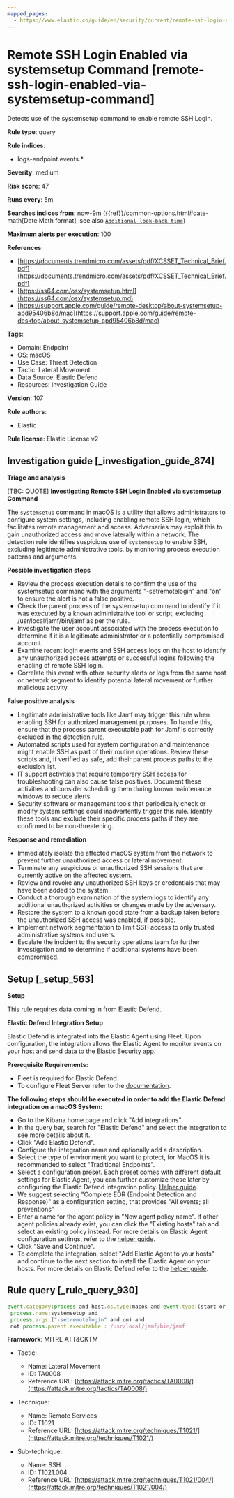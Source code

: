 ```yaml
---
mapped_pages:
  - https://www.elastic.co/guide/en/security/current/remote-ssh-login-enabled-via-systemsetup-command.html
---
```


# Remote SSH Login Enabled via systemsetup Command [remote-ssh-login-enabled-via-systemsetup-command]

Detects use of the systemsetup command to enable remote SSH Login.

**Rule type**: query

**Rule indices**:

* logs-endpoint.events.*

**Severity**: medium

**Risk score**: 47

**Runs every**: 5m

**Searches indices from**: now-9m ({{ref}}/common-options.html#date-math[Date Math format], see also [`Additional look-back time`](docs-content://solutions/security/detect-and-alert/create-detection-rule.md#rule-schedule))

**Maximum alerts per execution**: 100

**References**:

* [https://documents.trendmicro.com/assets/pdf/XCSSET_Technical_Brief.pdf](https://documents.trendmicro.com/assets/pdf/XCSSET_Technical_Brief.pdf)
* [https://ss64.com/osx/systemsetup.html](https://ss64.com/osx/systemsetup.md)
* [https://support.apple.com/guide/remote-desktop/about-systemsetup-apd95406b8d/mac](https://support.apple.com/guide/remote-desktop/about-systemsetup-apd95406b8d/mac)

**Tags**:

* Domain: Endpoint
* OS: macOS
* Use Case: Threat Detection
* Tactic: Lateral Movement
* Data Source: Elastic Defend
* Resources: Investigation Guide

**Version**: 107

**Rule authors**:

* Elastic

**Rule license**: Elastic License v2

## Investigation guide [_investigation_guide_874]

**Triage and analysis**

[TBC: QUOTE]
**Investigating Remote SSH Login Enabled via systemsetup Command**

The `systemsetup` command in macOS is a utility that allows administrators to configure system settings, including enabling remote SSH login, which facilitates remote management and access. Adversaries may exploit this to gain unauthorized access and move laterally within a network. The detection rule identifies suspicious use of `systemsetup` to enable SSH, excluding legitimate administrative tools, by monitoring process execution patterns and arguments.

**Possible investigation steps**

* Review the process execution details to confirm the use of the systemsetup command with the arguments "-setremotelogin" and "on" to ensure the alert is not a false positive.
* Check the parent process of the systemsetup command to identify if it was executed by a known administrative tool or script, excluding /usr/local/jamf/bin/jamf as per the rule.
* Investigate the user account associated with the process execution to determine if it is a legitimate administrator or a potentially compromised account.
* Examine recent login events and SSH access logs on the host to identify any unauthorized access attempts or successful logins following the enabling of remote SSH login.
* Correlate this event with other security alerts or logs from the same host or network segment to identify potential lateral movement or further malicious activity.

**False positive analysis**

* Legitimate administrative tools like Jamf may trigger this rule when enabling SSH for authorized management purposes. To handle this, ensure that the process parent executable path for Jamf is correctly excluded in the detection rule.
* Automated scripts used for system configuration and maintenance might enable SSH as part of their routine operations. Review these scripts and, if verified as safe, add their parent process paths to the exclusion list.
* IT support activities that require temporary SSH access for troubleshooting can also cause false positives. Document these activities and consider scheduling them during known maintenance windows to reduce alerts.
* Security software or management tools that periodically check or modify system settings could inadvertently trigger this rule. Identify these tools and exclude their specific process paths if they are confirmed to be non-threatening.

**Response and remediation**

* Immediately isolate the affected macOS system from the network to prevent further unauthorized access or lateral movement.
* Terminate any suspicious or unauthorized SSH sessions that are currently active on the affected system.
* Review and revoke any unauthorized SSH keys or credentials that may have been added to the system.
* Conduct a thorough examination of the system logs to identify any additional unauthorized activities or changes made by the adversary.
* Restore the system to a known good state from a backup taken before the unauthorized SSH access was enabled, if possible.
* Implement network segmentation to limit SSH access to only trusted administrative systems and users.
* Escalate the incident to the security operations team for further investigation and to determine if additional systems have been compromised.


## Setup [_setup_563]

**Setup**

This rule requires data coming in from Elastic Defend.

**Elastic Defend Integration Setup**

Elastic Defend is integrated into the Elastic Agent using Fleet. Upon configuration, the integration allows the Elastic Agent to monitor events on your host and send data to the Elastic Security app.

**Prerequisite Requirements:**

* Fleet is required for Elastic Defend.
* To configure Fleet Server refer to the [documentation](docs-content://reference/ingestion-tools/fleet/fleet-server.md).

**The following steps should be executed in order to add the Elastic Defend integration on a macOS System:**

* Go to the Kibana home page and click "Add integrations".
* In the query bar, search for "Elastic Defend" and select the integration to see more details about it.
* Click "Add Elastic Defend".
* Configure the integration name and optionally add a description.
* Select the type of environment you want to protect, for MacOS it is recommended to select "Traditional Endpoints".
* Select a configuration preset. Each preset comes with different default settings for Elastic Agent, you can further customize these later by configuring the Elastic Defend integration policy. [Helper guide](docs-content://solutions/security/configure-elastic-defend/configure-an-integration-policy-for-elastic-defend.md).
* We suggest selecting "Complete EDR (Endpoint Detection and Response)" as a configuration setting, that provides "All events; all preventions"
* Enter a name for the agent policy in "New agent policy name". If other agent policies already exist, you can click the "Existing hosts" tab and select an existing policy instead. For more details on Elastic Agent configuration settings, refer to the [helper guide](docs-content://reference/ingestion-tools/fleet/agent-policy.md).
* Click "Save and Continue".
* To complete the integration, select "Add Elastic Agent to your hosts" and continue to the next section to install the Elastic Agent on your hosts. For more details on Elastic Defend refer to the [helper guide](docs-content://solutions/security/configure-elastic-defend/install-elastic-defend.md).


## Rule query [_rule_query_930]

```js
event.category:process and host.os.type:macos and event.type:(start or process_started) and
 process.name:systemsetup and
 process.args:("-setremotelogin" and on) and
 not process.parent.executable : /usr/local/jamf/bin/jamf
```

**Framework**: MITRE ATT&CKTM

* Tactic:

    * Name: Lateral Movement
    * ID: TA0008
    * Reference URL: [https://attack.mitre.org/tactics/TA0008/](https://attack.mitre.org/tactics/TA0008/)

* Technique:

    * Name: Remote Services
    * ID: T1021
    * Reference URL: [https://attack.mitre.org/techniques/T1021/](https://attack.mitre.org/techniques/T1021/)

* Sub-technique:

    * Name: SSH
    * ID: T1021.004
    * Reference URL: [https://attack.mitre.org/techniques/T1021/004/](https://attack.mitre.org/techniques/T1021/004/)



